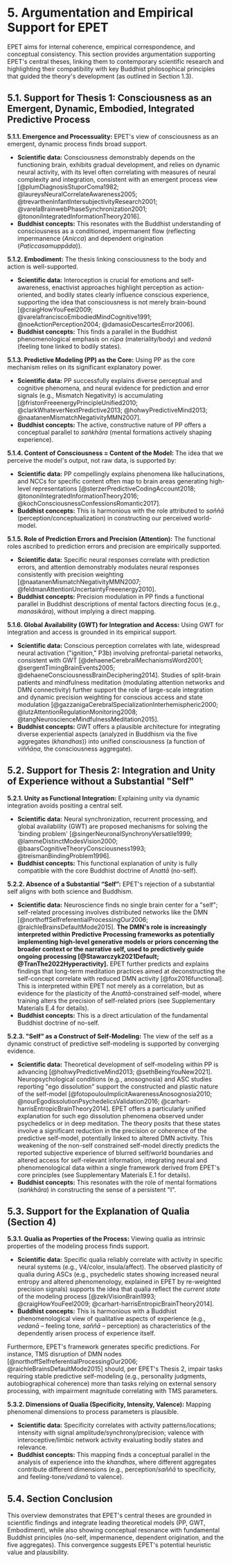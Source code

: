 # 5. Argumentation and Empirical Support for EPET

EPET aims for internal coherence, empirical correspondence, and conceptual consistency. This section provides argumentation supporting EPET's central theses, linking them to contemporary scientific research and highlighting their compatibility with key Buddhist philosophical principles that guided the theory's development (as outlined in Section 1.3).

## 5.1. Support for Thesis 1: Consciousness as an Emergent, Dynamic, Embodied, Integrated Predictive Process

**5.1.1. Emergence and Processuality:**
EPET's view of consciousness as an emergent, dynamic process finds broad support.
-   **Scientific data:** Consciousness demonstrably depends on the functioning brain, exhibits gradual development, and relies on dynamic neural activity, with its level often correlating with measures of neural complexity and integration, consistent with an emergent process view [@plumDiagnosisStuporComa1982; @laureysNeuralCorrelateAwareness2005; @trevarthenInfantIntersubjectivityResearch2001; @varelaBrainwebPhaseSynchronization2001; @tononiIntegratedInformationTheory2016].
-   **Buddhist concepts:** This resonates with the Buddhist understanding of consciousness as a conditioned, impermanent flow (reflecting impermanence (*Anicca*) and dependent origination (*Paṭiccasamuppāda*)).

**5.1.2. Embodiment:**
The thesis linking consciousness to the body and action is well-supported.
-   **Scientific data:** Interoception is crucial for emotions and self-awareness, enactivist approaches highlight perception as action-oriented, and bodily states clearly influence conscious experience, supporting the idea that consciousness is not merely brain-bound [@craigHowYouFeel2009; @varelafranciscoEmbodiedMindCognitive1991; @noeActionPerception2004; @damasioDescartesError2006].
-   **Buddhist concepts:** This finds a parallel in the Buddhist phenomenological emphasis on *rūpa* (materiality/body) and *vedanā* (feeling tone linked to bodily states).

**5.1.3. Predictive Modeling (PP) as the Core:**
Using PP as the core mechanism relies on its significant explanatory power.
-   **Scientific data:** PP successfully explains diverse perceptual and cognitive phenomena, and neural evidence for prediction and error signals (e.g., Mismatch Negativity) is accumulating [@fristonFreeenergyPrincipleUnified2010; @clarkWhateverNextPredictive2013; @hohwyPredictiveMind2013; @naatanenMismatchNegativityMMN2007].
-   **Buddhist concepts:** The active, constructive nature of PP offers a conceptual parallel to *saṅkhāra* (mental formations actively shaping experience).

**5.1.4. Content of Consciousness = Content of the Model:**
The idea that we perceive the model's output, not raw data, is supported by:
-   **Scientific data:** PP compellingly explains phenomena like hallucinations, and NCCs for specific content often map to brain areas generating high-level representations [@sterzerPredictiveCodingAccount2018; @tononiIntegratedInformationTheory2016; @kochConsciousnessConfessionsRomantic2017].
-   **Buddhist concepts:** This is harmonious with the role attributed to *saññā* (perception/conceptualization) in constructing our perceived world-model.

**5.1.5. Role of Prediction Errors and Precision (Attention):**
The functional roles ascribed to prediction errors and precision are empirically supported.
-   **Scientific data:** Specific neural responses correlate with prediction errors, and attention demonstrably modulates neural responses consistently with precision weighting [@naatanenMismatchNegativityMMN2007; @feldmanAttentionUncertaintyFreeenergy2010].
-   **Buddhist concepts:** Precision modulation in PP finds a functional parallel in Buddhist descriptions of mental factors directing focus (e.g., *manasikāra*), without implying a direct mapping.

**5.1.6. Global Availability (GWT) for Integration and Access:**
Using GWT for integration and access is grounded in its empirical support.
-   **Scientific data:** Conscious perception correlates with late, widespread neural activation ("ignition," P3b) involving prefrontal-parietal networks, consistent with GWT [@dehaeneCerebralMechanismsWord2001; @sergentTimingBrainEvents2005; @dehaeneConsciousnessBrainDeciphering2014]. Studies of split-brain patients and mindfulness meditation (modulating attention networks and DMN connectivity) further support the role of large-scale integration and dynamic precision weighting for conscious access and state modulation [@gazzanigaCerebralSpecializationInterhemispheric2000; @lutzAttentionRegulationMonitoring2008; @tangNeuroscienceMindfulnessMeditation2015].
-   **Buddhist concepts:** GWT offers a plausible architecture for integrating diverse experiential aspects (analyzed in Buddhism via the five aggregates (*khandhas*)) into unified consciousness (a function of *viññāṇa*, the consciousness aggregate).

## 5.2. Support for Thesis 2: Integration and Unity of Experience without a Substantial "Self"

**5.2.1. Unity as Functional Integration:**
Explaining unity via dynamic integration avoids positing a central self.
-   **Scientific data:** Neural synchronization, recurrent processing, and global availability (GWT) are proposed mechanisms for solving the 'binding problem' [@singerNeuronalSynchronyVersatile1999; @lammeDistinctModesVision2000; @baarsCognitiveTheoryConsciousness1993; @treismanBindingProblem1996].
-   **Buddhist concepts:** This functional explanation of unity is fully compatible with the core Buddhist doctrine of *Anattā* (no-self).

**5.2.2. Absence of a Substantial “Self”:** EPET's rejection of a substantial self aligns with both science and Buddhism.
-   **Scientific data:** Neuroscience finds no single brain center for a "self"; self-related processing involves distributed networks like the DMN [@northoffSelfreferentialProcessingOur2006; @raichleBrainsDefaultMode2015]. **The DMN's role is increasingly interpreted within Predictive Processing frameworks as potentially implementing high-level generative models or priors concerning the broader context or the narrative self, used to predictively guide ongoing processing [@Stawarczyk2021Default; @TranThe2022Hyperactivity].** EPET further predicts and explains findings that long-term meditation practices aimed at deconstructing the self-concept correlate with reduced DMN activity [@fox2016functional]. This is interpreted within EPET not merely as a correlation, but as evidence for the plasticity of the *Anattā*-constrained self-model, where training alters the precision of self-related priors (see Supplementary Materials E.4 for details).
-   **Buddhist concepts:** This is a direct articulation of the fundamental Buddhist doctrine of no-self.

**5.2.3. "Self” as a Construct of Self-Modeling:** The view of the self as a dynamic construct of predictive self-modeling is supported by converging evidence.
-   **Scientific data:** Theoretical development of self-modeling within PP is advancing [@hohwyPredictiveMind2013; @sethBeingYouNew2021]. Neuropsychological conditions (e.g., anosognosia) and ASC studies reporting "ego dissolution" support the constructed and plastic nature of the self-model [@fotopoulouImplicitAwarenessAnosognosia2010; @nourEgodissolutionPsychedelicsValidation2016; @carhart-harrisEntropicBrainTheory2014]. EPET offers a particularly unified explanation for such ego dissolution phenomena observed under psychedelics or in deep meditation. The theory posits that these states involve a significant reduction in the precision or coherence of the predictive self-model, potentially linked to altered DMN activity. This weakening of the non-self constrained self-model directly predicts the reported subjective experience of blurred self/world boundaries and altered access for self-relevant information, integrating neural and phenomenological data within a single framework derived from EPET's core principles (see Supplementary Materials E.1 for details).
-   **Buddhist concepts:** This resonates with the role of mental formations (*saṅkhāra*) in constructing the sense of a persistent "I".

## 5.3. Support for the Explanation of Qualia (Section 4)

**5.3.1. Qualia as Properties of the Process:**
Viewing qualia as intrinsic properties of the modeling process finds support.
-   **Scientific data:** Specific qualia reliably correlate with activity in specific neural systems (e.g., V4/color, insula/affect). The observed plasticity of qualia during ASCs (e.g., psychedelic states showing increased neural entropy and altered phenomenology, explained in EPET by re-weighted precision signals) supports the idea that qualia reflect the *current state* of the modeling process [@zekiVisionBrain1993; @craigHowYouFeel2009; @carhart-harrisEntropicBrainTheory2014].
-   **Buddhist concepts:** This is harmonious with a Buddhist phenomenological view of qualitative aspects of experience (e.g., *vedanā* – feeling tone, *saññā* – perception) as characteristics of the dependently arisen process of experience itself.

Furthermore, EPET's framework generates specific predictions. For instance, TMS disruption of DMN nodes [@northoffSelfreferentialProcessingOur2006; @raichleBrainsDefaultMode2015] should, per EPET's Thesis 2, impair tasks requiring stable predictive self-modeling (e.g., personality judgments, autobiographical coherence) more than tasks relying on external sensory processing, with impairment magnitude correlating with TMS parameters.

**5.3.2. Dimensions of Qualia (Specificity, Intensity, Valence):**
Mapping phenomenal dimensions to process parameters is plausible.
-   **Scientific data:** Specificity correlates with activity patterns/locations; intensity with signal amplitude/synchrony/precision; valence with interoceptive/limbic network activity evaluating bodily states and relevance.
-   **Buddhist concepts:** This mapping finds a conceptual parallel in the analysis of experience into the *khandhas*, where different aggregates contribute different dimensions (e.g., perception/*saññā* to specificity, and feeling-tone/*vedanā* to valence).

## 5.4. Section Conclusion
This overview demonstrates that EPET's central theses are grounded in scientific findings and integrate leading theoretical models (PP, GWT, Embodiment), while also showing conceptual resonance with fundamental Buddhist principles (no-self, impermanence, dependent origination, and the five aggregates). This convergence suggests EPET's potential heuristic value and plausibility.